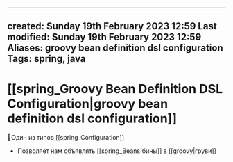
---
created: Sunday 19th February 2023 12:59
Last modified: Sunday 19th February 2023 12:59
Aliases: groovy bean definition dsl configuration
Tags: spring, java
---

# [[spring_Groovy Bean Definition DSL Configuration|groovy bean definition dsl configuration]]

📌Один из типов [[spring_Configuration]]
- Позволяет нам объявлять [[spring_Beans|бины]] в [[groovy|груви]]
